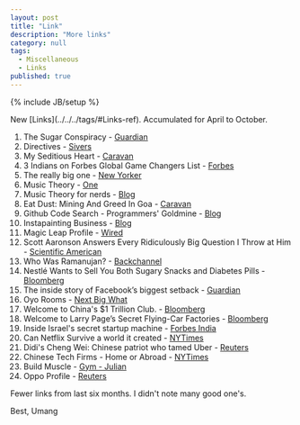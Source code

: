 ```yaml
---
layout: post
title: "Link"
description: "More links"
category: null
tags: 
  - Miscellaneous
  - Links
published: true
---
```

 
{% include JB/setup %}

<p>
New [Links](../../../tags/#Links-ref). Accumulated for April to October.
</p>

1. The Sugar Conspiracy - [Guardian](https://www.theguardian.com/society/2016/apr/07/the-sugar-conspiracy-robert-lustig-john-yudkin?CMP=share_btn_tw)
2. Directives - [Sivers](https://sivers.org/d1)
3. My Seditious Heart - [Caravan](http://www.caravanmagazine.in/essay/seditious-heart-arundhati-roy)
4. 3 Indians on Forbes Global Game Changers List - [Forbes](http://www.forbesindia.com/article/special/3-indians-on-inaugural-forbes-list-of-global-game-changers/42977/1)
5. The really big one - [New Yorker](http://www.newyorker.com/magazine/2015/07/20/the-really-big-one)
6. Music Theory - [One](http://www.lightnote.co/)
7. Music Theory for nerds - [Blog](https://eev.ee/blog/2016/09/15/music-theory-for-nerds/)
8. Eat Dust: Mining And Greed In Goa - [Caravan](http://www.caravanmagazine.in/vantage/excerpt-eat-dust-mining-goa)
9. Github Code Search - Programmers' Goldmine - [Blog](http://jakubdziworski.github.io/tools/2016/08/26/github-code-advances-search-programmers-goldmine.html)
10. Instapainting Business - [Blog](https://www.indiehackers.com/businesses/instapainting)
11. Magic Leap Profile - [Wired](https://www.wired.com/2016/04/magic-leap-vr/)
12. Scott Aaronson Answers Every Ridiculously Big Question I Throw at Him - [Scientific American](https://blogs.scientificamerican.com/cross-check/scott-aaronson-answers-every-ridiculously-big-question-i-throw-at-him/)
13. Who Was Ramanujan? - [Backchannel](https://backchannel.com/who-was-ramanujan-83b4d5b05665#.r643xu1ay)
14. Nestlé Wants to Sell You Both Sugary Snacks and Diabetes Pills - [Bloomberg](http://www.bloomberg.com/news/features/2016-05-05/nestl-s-sugar-empire-is-on-a-health-kick)
15. The inside story of Facebook’s biggest setback - [Guardian](https://www.theguardian.com/technology/2016/may/12/facebook-free-basics-india-zuckerberg)
16. Oyo Rooms - [Next Big What](https://www.nextbigwhat.com/is-oyo-rooms-the-startup-equivalent-of-a-ponzi-scheme-297/)
17. Welcome to China's $1 Trillion Club. - [Bloomberg](http://www.bloomberg.com/news/articles/2016-06-08/welcome-to-china-s-1-trillion-club-now-for-the-hard-part)
18. Welcome to Larry Page’s Secret Flying-Car Factories - [Bloomberg](http://www.bloomberg.com/news/articles/2016-06-09/welcome-to-larry-page-s-secret-flying-car-factories)
19. Inside Israel's secret startup machine - [Forbes India](http://www.forbesindia.com/article/cross-border/inside-israels-secret-startup-machine/43503/1)
20. Can Netflix Survive a world it created - [NYTimes](http://www.nytimes.com/2016/06/19/magazine/can-netflix-survive-in-the-new-world-it-created.html)
21. Didi's Cheng Wei: Chinese patriot who tamed Uber - [Reuters](http://www.reuters.com/article/us-uber-china-m-a-didichuxing-cheng-idUSKCN10M2LS)
22. Chinese Tech Firms - Home or Abroad - [NYTimes](http://www.nytimes.com/2016/08/10/technology/china-homegrown-internet-companies-rest-of-the-world.html)
23. Build Muscle - [Gym - Julian](https://www.julian.com/learn/muscle/prep)
24. Oppo Profile - [Reuters](http://www.reuters.com/article/us-oppo-asia-idUSKCN12R06X)

Fewer links from last six months. I didn't note many good one's.

Best, Umang
